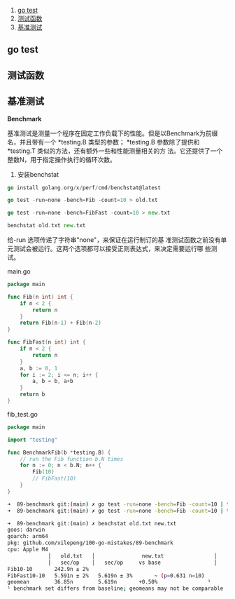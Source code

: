 
1. [go test](#go-test)
2. [测试函数](#测试函数)
3. [基准测试](#基准测试)


## go test 




## 测试函数



## 基准测试

**Benchmark**

基准测试是测量一个程序在固定工作负载下的性能。但是以Benchmark为前缀名，并且带有一个 *testing.B 类型的参数； *testing.B 参数除了提供和 *testing.T 类似的方法，还有额外一些和性能测量相关的方
法。它还提供了一个整数N，用于指定操作执行的循环次数。


1. 安装benchstat

```go
go install golang.org/x/perf/cmd/benchstat@latest
```


```go
go test -run=none -bench=Fib -count=10 > old.txt

go test -run=none -bench=FibFast -count=10 > new.txt

benchstat old.txt new.txt
```
给-run 选项传递了字符串"none"，来保证在运行制订的基
准测试函数之前没有单元测试会被运行。这两个选项都可以接受正则表达式，来决定需要运行哪
些测试。



main.go
```go
package main

func Fib(n int) int {
	if n < 2 {
		return n
	}
	return Fib(n-1) + Fib(n-2)
}

func FibFast(n int) int {
	if n < 2 {
		return n
	}
	a, b := 0, 1
	for i := 2; i <= n; i++ {
		a, b = b, a+b
	}
	return b
}
```

fib_test.go
```go
package main

import "testing"

func BenchmarkFib(b *testing.B) {
	// run the Fib function b.N times
	for n := 0; n < b.N; n++ {
		Fib(10)
		// FibFast(10)
	}
}
```




```bash
➜  89-benchmark git:(main) ✗ go test -run=none -bench=Fib -count=10 | tee old.txt
➜  89-benchmark git:(main) ✗ go test -run=none -bench=Fib -count=10 | tee new.txt

➜  89-benchmark git:(main) ✗ benchstat old.txt new.txt
goos: darwin
goarch: arm64
pkg: github.com/xilepeng/100-go-mistakes/89-benchmark
cpu: Apple M4
             │   old.txt   │               new.txt                │
             │   sec/op    │   sec/op     vs base                 │
Fib10-10       242.9n ± 2%
FibFast10-10   5.591n ± 2%   5.619n ± 3%       ~ (p=0.631 n=10)
geomean        36.85n        5.619n       +0.50%                ¹
¹ benchmark set differs from baseline; geomeans may not be comparable

```